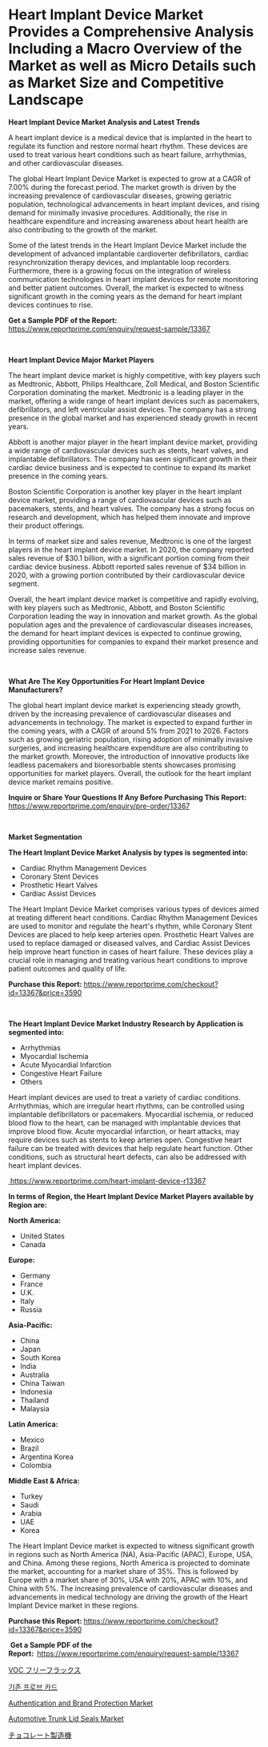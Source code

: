 <p><h1>Heart Implant Device Market Provides a Comprehensive Analysis Including a Macro Overview of the Market as well as Micro Details such as Market Size and Competitive Landscape</h1></p><p><strong>Heart Implant Device Market Analysis and Latest Trends</strong></p>
<p><p>A heart implant device is a medical device that is implanted in the heart to regulate its function and restore normal heart rhythm. These devices are used to treat various heart conditions such as heart failure, arrhythmias, and other cardiovascular diseases.</p><p>The global Heart Implant Device Market is expected to grow at a CAGR of 7.00% during the forecast period. The market growth is driven by the increasing prevalence of cardiovascular diseases, growing geriatric population, technological advancements in heart implant devices, and rising demand for minimally invasive procedures. Additionally, the rise in healthcare expenditure and increasing awareness about heart health are also contributing to the growth of the market.</p><p>Some of the latest trends in the Heart Implant Device Market include the development of advanced implantable cardioverter defibrillators, cardiac resynchronization therapy devices, and implantable loop recorders. Furthermore, there is a growing focus on the integration of wireless communication technologies in heart implant devices for remote monitoring and better patient outcomes. Overall, the market is expected to witness significant growth in the coming years as the demand for heart implant devices continues to rise.</p></p>
<p><strong>Get a Sample PDF of the Report:&nbsp;</strong> <a href="https://www.reportprime.com/enquiry/request-sample/13367">https://www.reportprime.com/enquiry/request-sample/13367</a></p>
<p>&nbsp;</p>
<p><strong>Heart Implant Device Major Market Players</strong></p>
<p><p>The heart implant device market is highly competitive, with key players such as Medtronic, Abbott, Philips Healthcare, Zoll Medical, and Boston Scientific Corporation dominating the market. Medtronic is a leading player in the market, offering a wide range of heart implant devices such as pacemakers, defibrillators, and left ventricular assist devices. The company has a strong presence in the global market and has experienced steady growth in recent years. </p><p>Abbott is another major player in the heart implant device market, providing a wide range of cardiovascular devices such as stents, heart valves, and implantable defibrillators. The company has seen significant growth in their cardiac device business and is expected to continue to expand its market presence in the coming years.</p><p>Boston Scientific Corporation is another key player in the heart implant device market, providing a range of cardiovascular devices such as pacemakers, stents, and heart valves. The company has a strong focus on research and development, which has helped them innovate and improve their product offerings.</p><p>In terms of market size and sales revenue, Medtronic is one of the largest players in the heart implant device market. In 2020, the company reported sales revenue of $30.1 billion, with a significant portion coming from their cardiac device business. Abbott reported sales revenue of $34 billion in 2020, with a growing portion contributed by their cardiovascular device segment.</p><p>Overall, the heart implant device market is competitive and rapidly evolving, with key players such as Medtronic, Abbott, and Boston Scientific Corporation leading the way in innovation and market growth. As the global population ages and the prevalence of cardiovascular diseases increases, the demand for heart implant devices is expected to continue growing, providing opportunities for companies to expand their market presence and increase sales revenue.</p></p>
<p>&nbsp;</p>
<p><strong>What Are The Key Opportunities For Heart Implant Device Manufacturers?</strong></p>
<p><p>The global heart implant device market is experiencing steady growth, driven by the increasing prevalence of cardiovascular diseases and advancements in technology. The market is expected to expand further in the coming years, with a CAGR of around 5% from 2021 to 2026. Factors such as growing geriatric population, rising adoption of minimally invasive surgeries, and increasing healthcare expenditure are also contributing to the market growth. Moreover, the introduction of innovative products like leadless pacemakers and bioresorbable stents showcases promising opportunities for market players. Overall, the outlook for the heart implant device market remains positive.</p></p>
<p><strong>Inquire or Share Your Questions If Any Before Purchasing This Report:</strong> <a href="https://www.reportprime.com/enquiry/pre-order/13367">https://www.reportprime.com/enquiry/pre-order/13367</a></p>
<p>&nbsp;</p>
<p><strong>Market Segmentation</strong></p>
<p><strong>The Heart Implant Device Market Analysis by types is segmented into:</strong></p>
<p><ul><li>Cardiac Rhythm Management Devices</li><li>Coronary Stent Devices</li><li>Prosthetic Heart Valves</li><li>Cardiac Assist Devices</li></ul></p>
<p><p>The Heart Implant Device Market comprises various types of devices aimed at treating different heart conditions. Cardiac Rhythm Management Devices are used to monitor and regulate the heart's rhythm, while Coronary Stent Devices are placed to help keep arteries open. Prosthetic Heart Valves are used to replace damaged or diseased valves, and Cardiac Assist Devices help improve heart function in cases of heart failure. These devices play a crucial role in managing and treating various heart conditions to improve patient outcomes and quality of life.</p></p>
<p><strong>Purchase this Report:&nbsp;</strong><a href="https://www.reportprime.com/checkout?id=13367&price=3590">https://www.reportprime.com/checkout?id=13367&price=3590</a></p>
<p>&nbsp;</p>
<p><strong>The Heart Implant Device Market Industry Research by Application is segmented into:</strong></p>
<p><ul><li>Arrhythmias</li><li>Myocardial Ischemia</li><li>Acute Myocardial Infarction</li><li>Congestive Heart Failure</li><li>Others</li></ul></p>
<p><p>Heart implant devices are used to treat a variety of cardiac conditions. Arrhythmias, which are irregular heart rhythms, can be controlled using implantable defibrillators or pacemakers. Myocardial ischemia, or reduced blood flow to the heart, can be managed with implantable devices that improve blood flow. Acute myocardial infarction, or heart attacks, may require devices such as stents to keep arteries open. Congestive heart failure can be treated with devices that help regulate heart function. Other conditions, such as structural heart defects, can also be addressed with heart implant devices.</p></p>
<p><a href="https://www.reportprime.com/heart-implant-device-r13367">&nbsp;https://www.reportprime.com/heart-implant-device-r13367</a></p>
<p><strong>In terms of Region, the Heart Implant Device Market Players available by Region are:</strong></p>
<p>
    <p> <strong> North America: </strong>
        <ul>
            <li>United States</li>
            <li>Canada</li>
        </ul>
        </p> 
    <p> <strong> Europe: </strong>
        <ul>
            <li>Germany</li>
            <li>France</li>
            <li>U.K.</li>
            <li>Italy</li>
            <li>Russia</li>
        </ul>
        </p> 
    <p> <strong> Asia-Pacific: </strong>
        <ul>
            <li>China</li>
            <li>Japan</li>
            <li>South Korea</li>
            <li>India</li>
            <li>Australia</li>
            <li>China Taiwan</li>
            <li>Indonesia</li>
            <li>Thailand</li>
            <li>Malaysia</li>
        </ul>
        </p> 
    <p> <strong> Latin America: </strong>
        <ul>
            <li>Mexico</li>
            <li>Brazil</li>
            <li>Argentina Korea</li>
            <li>Colombia</li>
        </ul>
        </p> 
    <p> <strong> Middle East & Africa: </strong>
        <ul>
            <li>Turkey</li>
            <li>Saudi</li>
            <li>Arabia</li>
            <li>UAE</li>
            <li>Korea</li>
        </ul>
    </p>
    </p>
<p><p>The Heart Implant Device market is expected to witness significant growth in regions such as North America (NA), Asia-Pacific (APAC), Europe, USA, and China. Among these regions, North America is projected to dominate the market, accounting for a market share of 35%. This is followed by Europe with a market share of 30%, USA with 20%, APAC with 10%, and China with 5%. The increasing prevalence of cardiovascular diseases and advancements in medical technology are driving the growth of the Heart Implant Device market in these regions.</p></p>
<p><strong>Purchase this Report: </strong><a href="https://www.reportprime.com/checkout?id=13367&price=3590">https://www.reportprime.com/checkout?id=13367&price=3590</a></p>
<p>&nbsp;<strong>Get a Sample PDF of the Report:&nbsp;&nbsp;</strong><a href="https://www.reportprime.com/enquiry/request-sample/13367">https://www.reportprime.com/enquiry/request-sample/13367</a></p>
<p><strong></strong></p>
<p><p><a href="https://medium.com/@kegley4963152024/voc%E3%83%95%E3%83%AA%E3%83%BC%E3%81%AE%E3%83%95%E3%83%A9%E3%83%83%E3%82%AF%E3%82%B9%E5%B8%82%E5%A0%B4%E3%82%B7%E3%82%A7%E3%82%A2%E3%81%8A%E3%82%88%E3%81%B3%E5%B8%82%E5%A0%B4%E5%88%86%E6%9E%90-%E6%88%90%E9%95%B7%E3%83%88%E3%83%AC%E3%83%B3%E3%83%89%E3%81%8A%E3%82%88%E3%81%B32024%E5%B9%B4%E3%81%8B%E3%82%892031%E5%B9%B4%E3%81%BE%E3%81%A7%E3%81%AE%E4%BA%88%E6%B8%AC-abba17ab281d">VOC フリーフラックス</a></p><p><a href="https://github.com/konokaryan/Market-Research-Report-List-1/blob/main/6176404122545.md">기존 프로브 카드</a></p><p><a href="https://github.com/nigngrjl95/Market-Research-Report-List-1/blob/main/authentication-and-brand-protection-market.md">Authentication and Brand Protection Market</a></p><p><a href="https://medium.com/@welsonwiden94552/automotive-trunk-lid-seals-market-forecast-global-market-trends-and-analysis-from-2024-to-2031-71ad96e5df40">Automotive Trunk Lid Seals Market</a></p><p><a href="https://medium.com/@mzurpwxu46/%E3%82%B0%E3%83%AD%E3%83%BC%E3%83%90%E3%83%AB%E3%83%81%E3%83%A7%E3%82%B3%E3%83%AC%E3%83%BC%E3%83%88%E8%A3%BD%E9%80%A0%E6%A9%9F%E5%B8%82%E5%A0%B4%E3%81%AE%E5%8C%85%E6%8B%AC%E7%9A%84%E3%81%AA%E5%88%86%E6%9E%90-%E6%88%90%E9%95%B7%E5%8B%95%E5%90%91%E3%81%A8%E5%B8%82%E5%A0%B4%E4%BA%88%E6%B8%AC-2024%E5%B9%B4-2031%E5%B9%B4-6249d8decb7f">チョコレート製造機</a></p></p>